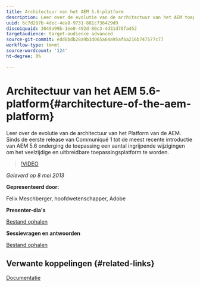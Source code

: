 ```yaml
---
title: Architectuur van het AEM 5.6-platform
description: Leer over de evolutie van de architectuur van het AEM toepassingsplatform. Sinds de eerste release van Communiqué 1 tot de meest recente introductie van AEM 5.6 onderging de toepassing verschillende wijzigingen om het veelzijdige en uitbreidbare toepassingsplatform te worden dat het vandaag is.
uuid: 6c7d287b-4dec-4ea8-9731-881c736429d9
discoiquuid: 3049a99b-1ee0-492d-80c3-4d31d70fa452
targetaudience: target-audience advanced
source-git-commit: edd0bdb28a9b3d065a64a95af6a216b747577c77
workflow-type: tm+mt
source-wordcount: '124'
ht-degree: 0%

---
```


# Architectuur van het AEM 5.6-platform{#architecture-of-the-aem-platform}

Leer over de evolutie van de architectuur van het Platform van de AEM. Sinds de eerste release van Communiqué 1 tot de meest recente introductie van AEM 5.6 onderging de toepassing een aantal ingrijpende wijzigingen om het veelzijdige en uitbreidbare toepassingsplatform te worden.

>[!VIDEO](https://video.tv.adobe.com/v/19575/?quality=9)

*Geleverd op 8 mei 2013*

**Gepresenteerd door:**

Felix Meschberger, hoofdwetenschapper, Adobe

**Presenter-dia&#39;s**

[Bestand ophalen](assets/20130508-aem56-architecture.pdf)

**Sessievragen en antwoorden**

[Bestand ophalen](assets/questionsanswers-aem56-architecture.pdf)

## Verwante koppelingen {#related-links}

[Documentatie](https://docs.adobe.com/docs/en/cq/5-6-1/exploring/introduction.html?wcmmode=disabled)

<!--
[Get back to the Overview](https://helpx.adobe.com/experience-manager/kt/eseminars/gems/aem-index.html)
-->
